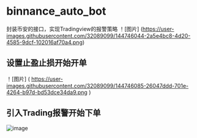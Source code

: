 # binnance_auto_bot
封装币安的接口，实现Tradingview的报警策略
！[图片] (https://user-images.githubusercontent.com/32089099/144746044-2a5e4bc8-4d20-4585-9dcf-102016af70a4.png)

## 设置止盈止损开始开单
！[图片] ( https://user-images.githubusercontent.com/32089099/144746085-26047ddd-701e-4264-b97d-bd53dce34da9.png )

## 引入Trading报警开始下单
![image](https://user-images.githubusercontent.com/32089099/144746126-1275cc17-5294-49cd-a7ff-20d4447627c0.png)

